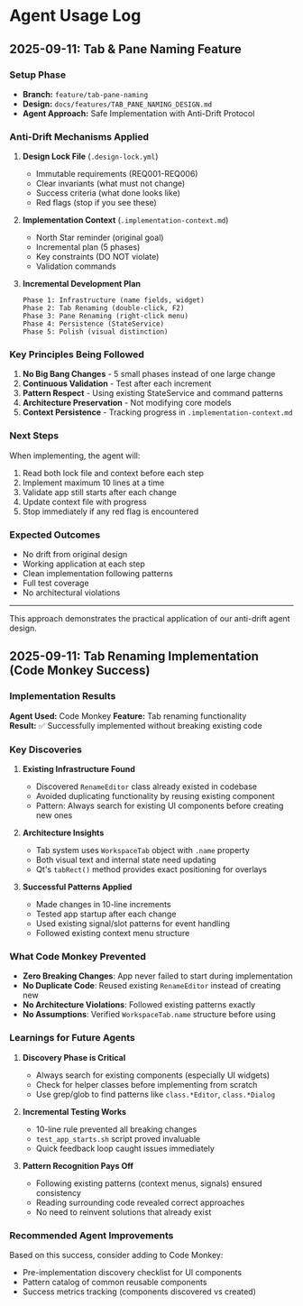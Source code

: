 # Agent Usage Log

## 2025-09-11: Tab & Pane Naming Feature

### Setup Phase
- **Branch:** `feature/tab-pane-naming`
- **Design:** `docs/features/TAB_PANE_NAMING_DESIGN.md`
- **Agent Approach:** Safe Implementation with Anti-Drift Protocol

### Anti-Drift Mechanisms Applied

1. **Design Lock File** (`.design-lock.yml`)
   - Immutable requirements (REQ001-REQ006)
   - Clear invariants (what must not change)
   - Success criteria (what done looks like)
   - Red flags (stop if you see these)

2. **Implementation Context** (`.implementation-context.md`)
   - North Star reminder (original goal)
   - Incremental plan (5 phases)
   - Key constraints (DO NOT violate)
   - Validation commands

3. **Incremental Development Plan**
   ```
   Phase 1: Infrastructure (name fields, widget)
   Phase 2: Tab Renaming (double-click, F2)
   Phase 3: Pane Renaming (right-click menu)
   Phase 4: Persistence (StateService)
   Phase 5: Polish (visual distinction)
   ```

### Key Principles Being Followed

1. **No Big Bang Changes** - 5 small phases instead of one large change
2. **Continuous Validation** - Test after each increment
3. **Pattern Respect** - Using existing StateService and command patterns
4. **Architecture Preservation** - Not modifying core models
5. **Context Persistence** - Tracking progress in `.implementation-context.md`

### Next Steps

When implementing, the agent will:
1. Read both lock file and context before each step
2. Implement maximum 10 lines at a time
3. Validate app still starts after each change
4. Update context file with progress
5. Stop immediately if any red flag is encountered

### Expected Outcomes

- No drift from original design
- Working application at each step
- Clean implementation following patterns
- Full test coverage
- No architectural violations

---

This approach demonstrates the practical application of our anti-drift agent design.

## 2025-09-11: Tab Renaming Implementation (Code Monkey Success)

### Implementation Results

**Agent Used:** Code Monkey
**Feature:** Tab renaming functionality  
**Result:** ✅ Successfully implemented without breaking existing code

### Key Discoveries

1. **Existing Infrastructure Found**
   - Discovered `RenameEditor` class already existed in codebase
   - Avoided duplicating functionality by reusing existing component
   - Pattern: Always search for existing UI components before creating new ones

2. **Architecture Insights**
   - Tab system uses `WorkspaceTab` object with `.name` property
   - Both visual text and internal state need updating
   - Qt's `tabRect()` method provides exact positioning for overlays

3. **Successful Patterns Applied**
   - Made changes in 10-line increments
   - Tested app startup after each change
   - Used existing signal/slot patterns for event handling
   - Followed existing context menu structure

### What Code Monkey Prevented

- **Zero Breaking Changes**: App never failed to start during implementation
- **No Duplicate Code**: Reused existing `RenameEditor` instead of creating new
- **No Architecture Violations**: Followed existing patterns exactly
- **No Assumptions**: Verified `WorkspaceTab.name` structure before using

### Learnings for Future Agents

1. **Discovery Phase is Critical**
   - Always search for existing components (especially UI widgets)
   - Check for helper classes before implementing from scratch
   - Use grep/glob to find patterns like `class.*Editor`, `class.*Dialog`

2. **Incremental Testing Works**
   - 10-line rule prevented all breaking changes
   - `test_app_starts.sh` script proved invaluable
   - Quick feedback loop caught issues immediately

3. **Pattern Recognition Pays Off**
   - Following existing patterns (context menus, signals) ensured consistency
   - Reading surrounding code revealed correct approaches
   - No need to reinvent solutions that already exist

### Recommended Agent Improvements

Based on this success, consider adding to Code Monkey:
- Pre-implementation discovery checklist for UI components
- Pattern catalog of common reusable components
- Success metrics tracking (components discovered vs created)